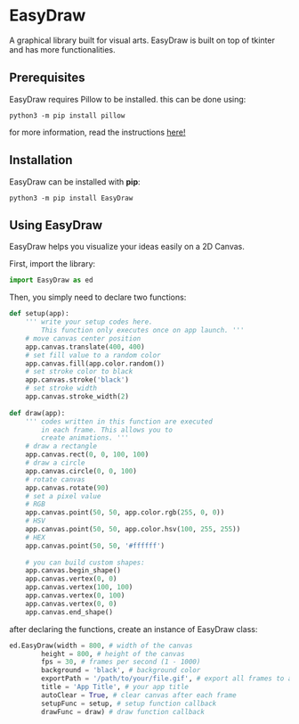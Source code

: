 # EasyDraw
A graphical library built for visual arts. EasyDraw is built on top of tkinter and has more functionalities.

## Prerequisites
EasyDraw requires Pillow to be installed. this can be done using:

`python3 -m pip install pillow`

for more information, read the instructions [here!](https://pillow.readthedocs.io/en/stable/installation.html)

## Installation
EasyDraw can be installed with **pip**:

`python3 -m pip install EasyDraw`


## Using EasyDraw
EasyDraw helps you visualize your ideas easily on a 2D Canvas.

First, import the library:

```python
import EasyDraw as ed
```

Then, you simply need to declare two functions:

```python
def setup(app):
    ''' write your setup codes here. 
        This function only executes once on app launch. '''
    # move canvas center position
    app.canvas.translate(400, 400)
    # set fill value to a random color
    app.canvas.fill(app.color.random())
    # set stroke color to black
    app.canvas.stroke('black')
    # set stroke width
    app.canvas.stroke_width(2)
    
def draw(app):
    ''' codes written in this function are executed
        in each frame. This allows you to 
        create animations. '''
    # draw a rectangle
    app.canvas.rect(0, 0, 100, 100)
    # draw a circle
    app.canvas.circle(0, 0, 100)
    # rotate canvas
    app.canvas.rotate(90)
    # set a pixel value
    # RGB
    app.canvas.point(50, 50, app.color.rgb(255, 0, 0))
    # HSV
    app.canvas.point(50, 50, app.color.hsv(100, 255, 255))
    # HEX
    app.canvas.point(50, 50, '#ffffff')
    
    # you can build custom shapes:
    app.canvas.begin_shape()
    app.canvas.vertex(0, 0)
    app.canvas.vertex(100, 100)
    app.canvas.vertex(0, 100)
    app.canvas.vertex(0, 0)
    app.canvas.end_shape()
```

after declaring the functions, create an instance of EasyDraw class:

```python
ed.EasyDraw(width = 800, # width of the canvas
        height = 800, # height of the canvas
        fps = 30, # frames per second (1 - 1000)
        background = 'black', # background color
        exportPath = '/path/to/your/file.gif', # export all frames to a GIF file when app terminates
        title = 'App Title', # your app title
        autoClear = True, # clear canvas after each frame
        setupFunc = setup, # setup function callback
        drawFunc = draw) # draw function callback
```
